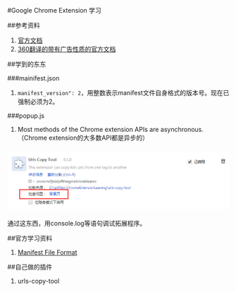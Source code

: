 #Google Chrome Extension 学习

##参考资料
1. [官方文档](https://developer.chrome.com/extensions)
1. [360翻译的带有广告性质的官方文档](http://open.chrome.360.cn/extension_dev/overview.html)


##学到的东东

###mainifest.json
1. `manifest_version": 2`，用整数表示manifest文件自身格式的版本号。现在已强制必须为2。


###popup.js
1. Most methods of the Chrome extension APIs are asynchronous.（Chrome extension的大多数API都是异步的）


### ![](./files/20150408200727.png)

通过这东西，用console.log等语句调试拓展程序。


##官方学习资料

1. [ Manifest File Format ](https://developer.chrome.com/extensions/manifest)




##自己做的插件 
1. urls-copy-tool









